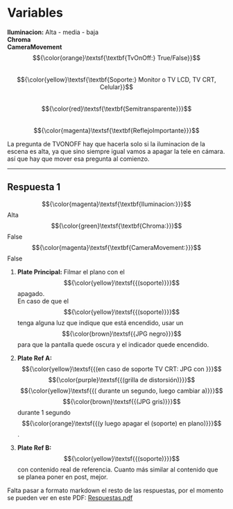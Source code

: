 # Variables

**Iluminacion:** Alta - media - baja  
**Chroma**  
**CameraMovement**  
$${\color{orange}\textsf{\textbf{TvOnOff:} True/False}}$$  
$${\color{yellow}\textsf{\textbf{Soporte:} Monitor o TV LCD, TV CRT, Celular}}$$  
$${\color{red}\textsf{\textbf{Semitransparente}}}$$  
$${\color{magenta}\textsf{\textbf{ReflejoImportante}}}$$  

La pregunta de TVONOFF hay que hacerla solo si la iluminacion de la escena es alta, ya que sino siempre igual vamos a apagar la tele en cámara. así que hay que mover esa pregunta al comienzo.

---

## Respuesta 1

$${\color{magenta}\textsf{\textbf{Iluminacion:}}}$$ Alta  
$${\color{green}\textsf{\textbf{Chroma:}}}$$ False  
$${\color{magenta}\textsf{\textbf{CameraMovement:}}}$$ False  

1. **Plate Principal:** Filmar el plano con el $${\color{yellow}\textsf{{(soporte)}}}$$ apagado.  
   En caso de que el $${\color{yellow}\textsf{{(soporte)}}}$$ tenga alguna luz que indique que está encendido, usar un $${\color{brown}\textsf{{JPG negro}}}$$ para que la pantalla quede oscura y el indicador quede encendido.

2. **Plate Ref A:** $${\color{yellow}\textsf{{(en caso de soporte TV CRT: JPG con }}}$$ $${\color{purple}\textsf{{(grilla de distorsión)}}}$$ $${\color{yellow}\textsf{{( durante un segundo, luego cambiar a)}}}$$ $${\color{brown}\textsf{{(JPG gris)}}}$$ durante 1 segundo $${\color{orange}\textsf{{(y luego apagar el (soporte) en plano)}}}$$.

3. **Plate Ref B:** $${\color{yellow}\textsf{{(soporte)}}}$$ con contenido real de referencia. Cuanto más similar al contenido que se planea poner en post, mejor.


Falta pasar a formato markdown el resto de las respuestas, por el momento se pueden ver en este PDF: [Respuestas.pdf](./Respuestas.pdf)

